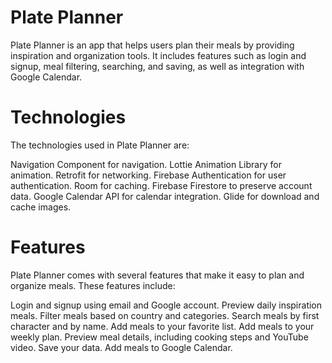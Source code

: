 # Plate Planner
Plate Planner is an app that helps users plan their meals by providing inspiration and organization tools. It includes features such as login and signup, meal filtering, searching, and saving, as well as integration with Google Calendar.

# Technologies
The technologies used in Plate Planner are:

Navigation Component for navigation.
Lottie Animation Library for animation.
Retrofit for networking.
Firebase Authentication for user authentication.
Room for caching.
Firebase Firestore to preserve account data.
Google Calendar API for calendar integration.
Glide for download and cache images.

# Features
Plate Planner comes with several features that make it easy to plan and organize meals. These features include:

Login and signup using email and Google account.
Preview daily inspiration meals.
Filter meals based on country and categories.
Search meals by first character and by name.
Add meals to your favorite list.
Add meals to your weekly plan.
Preview meal details, including cooking steps and YouTube video.
Save your data.
Add meals to Google Calendar.
